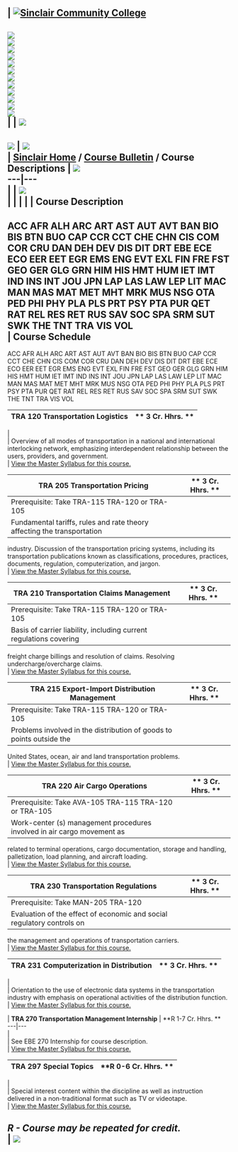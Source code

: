 | [![Sinclair Community College](graphics/00.gif)](http://www.sinclair.edu)  
---  
[![](graphics/01A.gif)](http://www.sinclair.edu/welcome.htm)  
[![](graphics/02A.gif)](http://www.sinclair.edu/information/)  
[![](graphics/03A.gif)](http://www.sinclair.edu/information.html)  
[![](graphics/04A.gif)](http://www.sinclair.edu/departments/admissions/)  
[![](graphics/05A.gif)](http://www.sinclair.edu/distance/)  
[![](graphics/06A.gif)](http://www.sinclair.edu/stuservices.html)  
[![](graphics/07A.gif)](http://www.sinclair.edu/divisions/)  
[![](graphics/08A.gif)](http://www.sinclair.edu/departments/)  
[![](graphics/09A.gif)](http://www.sinclair.edu/contact.html)  
[![](graphics/10A.gif)](http://www.sinclair.edu/search.html)  
[![](graphics/11a.gif)](http://www.sinclair.edu)  
![](graphics/11b.gif)  
|  | ![](graphics2/bar.gif)  
---  
![](graphics2/descriptions_title.jpg) | ![](graphics2/header2.gif)  
|  [Sinclair Home](http://www.sinclair.edu) / [Course Bulletin](index.cfm) /
Course Descriptions  | ![](graphics2/arc1.gif)  
---|---  
  |   | ![](graphics2/arc2.gif)  
|   |  |  |  | **Course Description**  
---  
ACC AFR ALH ARC ART AST AUT AVT BAN BIO BIS BTN BUO CAP CCR CCT CHE CHN CIS
COM COR CRU DAN DEH DEV DIS DIT DRT EBE ECE ECO EER EET EGR EMS ENG EVT EXL
FIN FRE FST GEO GER GLG GRN HIM HIS HMT HUM IET IMT IND INS INT JOU JPN LAP
LAS LAW LEP LIT MAC MAN MAS MAT MET MHT MRK MUS NSG OTA PED PHI PHY PLA PLS
PRT PSY PTA PUR QET RAT REL RES RET RUS SAV SOC SPA SRM SUT SWK THE TNT TRA
VIS VOL  
| **Course Schedule**  
---  
ACC AFR ALH ARC ART AST AUT AVT BAN BIO BIS BTN BUO CAP CCR CCT CHE CHN CIS
COM COR CRU DAN DEH DEV DIS DIT DRT EBE ECE ECO EER EET EGR EMS ENG EVT EXL
FIN FRE FST GEO GER GLG GRN HIM HIS HMT HUM IET IMT IND INS INT JOU JPN LAP
LAS LAW LEP LIT MAC MAN MAS MAT MET MHT MRK MUS NSG OTA PED PHI PHY PLA PLS
PRT PSY PTA PUR QET RAT REL RES RET RUS SAV SOC SPA SRM SUT SWK THE TNT TRA
VIS VOL  
  
|  **TRA  120 Transportation Logistics** |  **    3 Cr. Hhrs. **  
---|---  
  |  
  |  Overview of all modes of transportation in a national and international
interlocking network, emphasizing interdependent relationship between the
users, providers, and government.  
  |  [View the Master Syllabus for this
course.](http://dynamic.sinclair.edu/MasterSyllabi/TRA120.rtf)  
  
|  **TRA  205 Transportation Pricing** |  **    3 Cr. Hhrs. **  
---|---  
  |  Prerequisite: Take TRA-115 TRA-120 or TRA-105  
  |  Fundamental tariffs, rules and rate theory affecting the transportation
industry. Discussion of the transportation pricing systems, including its
transportation publications known as classifications, procedures, practices,
documents, regulation, computerization, and jargon.  
  |  [View the Master Syllabus for this
course.](http://dynamic.sinclair.edu/MasterSyllabi/TRA205.rtf)  
  
|  **TRA  210 Transportation Claims Management** |  **    3 Cr. Hhrs. **  
---|---  
  |  Prerequisite: Take TRA-115 TRA-120 or TRA-105  
  |  Basis of carrier liability, including current regulations covering
freight charge billings and resolution of claims. Resolving
undercharge/overcharge claims.  
  |  [View the Master Syllabus for this
course.](http://dynamic.sinclair.edu/MasterSyllabi/TRA210.rtf)  
  
|  **TRA  215 Export-Import Distribution Management** |  **    3 Cr. Hhrs. **  
---|---  
  |  Prerequisite: Take TRA-115 TRA-120 or TRA-105  
  |  Problems involved in the distribution of goods to points outside the
United States, ocean, air and land transportation problems.  
  |  [View the Master Syllabus for this
course.](http://dynamic.sinclair.edu/MasterSyllabi/TRA215.rtf)  
  
|  **TRA  220 Air Cargo Operations** |  **    3 Cr. Hhrs. **  
---|---  
  |  Prerequisite: Take AVA-105 TRA-115 TRA-120 or TRA-105  
  |  Work-center (s) management procedures involved in air cargo movement as
related to terminal operations, cargo documentation, storage and handling,
palletization, load planning, and aircraft loading.  
  |  [View the Master Syllabus for this
course.](http://dynamic.sinclair.edu/MasterSyllabi/TRA220.rtf)  
  
|  **TRA  230 Transportation Regulations** |  **    3 Cr. Hhrs. **  
---|---  
  |  Prerequisite: Take MAN-205 TRA-120  
  |  Evaluation of the effect of economic and social regulatory controls on
the management and operations of transportation carriers.  
  |  [View the Master Syllabus for this
course.](http://dynamic.sinclair.edu/MasterSyllabi/TRA230.rtf)  
  
|  **TRA  231 Computerization in Distribution** |  **    3 Cr. Hhrs. **  
---|---  
  |  
  |  Orientation to the use of electronic data systems in the transportation
industry with emphasis on operational activities of the distribution function.  
  |  [View the Master Syllabus for this
course.](http://dynamic.sinclair.edu/MasterSyllabi/TRA231.rtf)  
  
|  **TRA  270 Transportation Management Internship** |  **R    1-7 Cr. Hhrs.
**  
---|---  
  |  
  |  See EBE 270 Internship for course description.  
  |  [View the Master Syllabus for this
course.](http://dynamic.sinclair.edu/MasterSyllabi/TRA270.rtf)  
  
|  **TRA  297 Special Topics** |  **R    0-6 Cr. Hhrs. **  
---|---  
  |  
  |  Special interest content within the discipline as well as instruction
delivered in a non-traditional format such as TV or videotape.  
  |  [View the Master Syllabus for this
course.](http://dynamic.sinclair.edu/MasterSyllabi/TRA297.rtf)  
  
_**R** \- Course may be repeated for credit._  
| ![](graphics2/rightbar.gif)  
---

